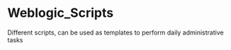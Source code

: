 # Weblogic_Scripts
Different scripts, can be used as templates to perform daily administrative tasks 
